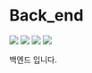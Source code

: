 # Back_end
 <img src="https://img.shields.io/badge/JAVA-007396?style=for-the-badge&logo=java&logoColor=white">
 <img src="https://img.shields.io/badge/springboot-6DB33F?style=flat&logo=springboot&logoColor=white"/>
 <img src="https://img.shields.io/badge/mysql-4479A1?style=flat&logo=mysql&logoColor=white"/>
 <img src="https://img.shields.io/badge/json-000000?style=flat&logo=json&logoColor=white"/>
 
백엔드 입니다.
